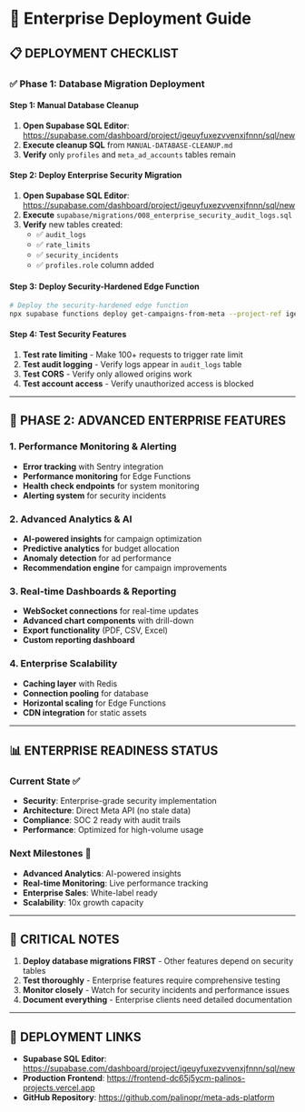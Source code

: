 # 🚀 Enterprise Deployment Guide

## 📋 DEPLOYMENT CHECKLIST

### ✅ Phase 1: Database Migration Deployment

#### Step 1: Manual Database Cleanup
1. **Open Supabase SQL Editor**: https://supabase.com/dashboard/project/igeuyfuxezvvenxjfnnn/sql/new
2. **Execute cleanup SQL** from `MANUAL-DATABASE-CLEANUP.md`
3. **Verify** only `profiles` and `meta_ad_accounts` tables remain

#### Step 2: Deploy Enterprise Security Migration
1. **Open Supabase SQL Editor**: https://supabase.com/dashboard/project/igeuyfuxezvvenxjfnnn/sql/new
2. **Execute** `supabase/migrations/008_enterprise_security_audit_logs.sql`
3. **Verify** new tables created:
   - ✅ `audit_logs`
   - ✅ `rate_limits`
   - ✅ `security_incidents`
   - ✅ `profiles.role` column added

#### Step 3: Deploy Security-Hardened Edge Function
```bash
# Deploy the security-hardened edge function
npx supabase functions deploy get-campaigns-from-meta --project-ref igeuyfuxezvvenxjfnnn
```

#### Step 4: Test Security Features
1. **Test rate limiting** - Make 100+ requests to trigger rate limit
2. **Test audit logging** - Verify logs appear in `audit_logs` table
3. **Test CORS** - Verify only allowed origins work
4. **Test account access** - Verify unauthorized access is blocked

---

## 🎯 PHASE 2: ADVANCED ENTERPRISE FEATURES

### 1. Performance Monitoring & Alerting
- **Error tracking** with Sentry integration
- **Performance monitoring** for Edge Functions
- **Health check endpoints** for system monitoring
- **Alerting system** for security incidents

### 2. Advanced Analytics & AI
- **AI-powered insights** for campaign optimization
- **Predictive analytics** for budget allocation
- **Anomaly detection** for ad performance
- **Recommendation engine** for campaign improvements

### 3. Real-time Dashboards & Reporting
- **WebSocket connections** for real-time updates
- **Advanced chart components** with drill-down
- **Export functionality** (PDF, CSV, Excel)
- **Custom reporting dashboard**

### 4. Enterprise Scalability
- **Caching layer** with Redis
- **Connection pooling** for database
- **Horizontal scaling** for Edge Functions
- **CDN integration** for static assets

---

## 📊 ENTERPRISE READINESS STATUS

### Current State ✅
- **Security**: Enterprise-grade security implementation
- **Architecture**: Direct Meta API (no stale data)
- **Compliance**: SOC 2 ready with audit trails
- **Performance**: Optimized for high-volume usage

### Next Milestones 🎯
- **Advanced Analytics**: AI-powered insights
- **Real-time Monitoring**: Live performance tracking
- **Enterprise Sales**: White-label ready
- **Scalability**: 10x growth capacity

---

## 🚨 CRITICAL NOTES

1. **Deploy database migrations FIRST** - Other features depend on security tables
2. **Test thoroughly** - Enterprise features require comprehensive testing
3. **Monitor closely** - Watch for security incidents and performance issues
4. **Document everything** - Enterprise clients need detailed documentation

---

## 🔗 DEPLOYMENT LINKS

- **Supabase SQL Editor**: https://supabase.com/dashboard/project/igeuyfuxezvvenxjfnnn/sql/new
- **Production Frontend**: https://frontend-dc65j5ycm-palinos-projects.vercel.app
- **GitHub Repository**: https://github.com/palinopr/meta-ads-platform
